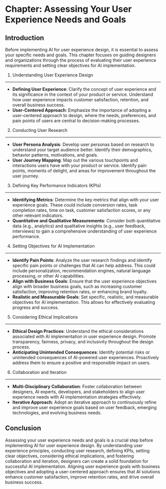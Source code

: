 Chapter: Assessing Your User Experience Needs and Goals
=======================================================

Introduction
------------

Before implementing AI for user experience design, it is essential to assess your specific needs and goals. This chapter focuses on guiding designers and organizations through the process of evaluating their user experience requirements and setting clear objectives for AI implementation.

1. Understanding User Experience Design
---------------------------------------

* **Defining User Experience**: Clarify the concept of user experience and its significance in the context of your product or service. Understand how user experience impacts customer satisfaction, retention, and overall business success.
* **User-Centered Approach**: Emphasize the importance of adopting a user-centered approach to design, where the needs, preferences, and pain points of users are central to decision-making processes.

2. Conducting User Research
---------------------------

* **User Persona Analysis**: Develop user personas based on research to understand your target audience better. Identify their demographics, behavior patterns, motivations, and goals.
* **User Journey Mapping**: Map out the various touchpoints and interactions users have with your product or service. Identify pain points, moments of delight, and areas for improvement throughout the user journey.

3. Defining Key Performance Indicators (KPIs)
---------------------------------------------

* **Identifying Metrics**: Determine the key metrics that align with your user experience goals. These could include conversion rates, task completion rates, time on task, customer satisfaction scores, or any other relevant indicators.
* **Quantitative and Qualitative Measurements**: Consider both quantitative data (e.g., analytics) and qualitative insights (e.g., user feedback, interviews) to gain a comprehensive understanding of user experience performance.

4. Setting Objectives for AI Implementation
-------------------------------------------

* **Identify Pain Points**: Analyze the user research findings and identify specific pain points or challenges that AI can help address. This could include personalization, recommendation engines, natural language processing, or other AI capabilities.
* **Align with Business Goals**: Ensure that the user experience objectives align with broader business goals, such as increasing customer satisfaction, improving retention rates, or enhancing brand loyalty.
* **Realistic and Measurable Goals**: Set specific, realistic, and measurable objectives for AI implementation. This allows for effectively evaluating progress and success.

5. Considering Ethical Implications
-----------------------------------

* **Ethical Design Practices**: Understand the ethical considerations associated with AI implementation in user experience design. Promote transparency, fairness, privacy, and inclusivity throughout the design process.
* **Anticipating Unintended Consequences**: Identify potential risks or unintended consequences of AI-powered user experiences. Proactively address them to ensure a positive and responsible impact on users.

6. Collaboration and Iteration
------------------------------

* **Multi-Disciplinary Collaboration**: Foster collaboration between designers, AI experts, developers, and stakeholders to align user experience needs with AI implementation strategies effectively.
* **Iterative Approach**: Adopt an iterative approach to continuously refine and improve user experience goals based on user feedback, emerging technologies, and evolving business needs.

Conclusion
----------

Assessing your user experience needs and goals is a crucial step before implementing AI for user experience design. By understanding user experience principles, conducting user research, defining KPIs, setting clear objectives, considering ethical implications, and fostering collaboration and iteration, designers can create a solid foundation for successful AI implementation. Aligning user experience goals with business objectives and adopting a user-centered approach ensures that AI solutions enhance customer satisfaction, improve retention rates, and drive overall business success.
